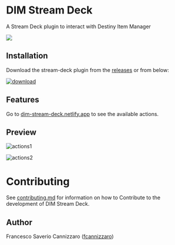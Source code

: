 # DIM Stream Deck

A Stream Deck plugin to interact with Destiny Item Manager

[![](https://img.shields.io/badge/Stream%20Deck%20SDK-for%20Node.js-green)](https://github.com/stream-deck-for-node/sdk)

## Installation

Download the stream-deck plugin from the [releases](https://github.com/fcannizzaro/com.dim.streamdeck/releases/latest)
or from below:

[![download](https://github.com/fcannizzaro/com.dim.streamdeck/blob/main/media/download.png?raw=true)](https://apps.elgato.com/plugins/com.dim.streamdeck)

## Features

Go to [dim-stream-deck.netlify.app](https://dim-stream-deck.netlify.app) to see the available actions.

## Preview

![actions1](https://github.com/fcannizzaro/com.dim.streamdeck/blob/main/media/page-1.png?raw=true)

![actions2](https://github.com/fcannizzaro/com.dim.streamdeck/blob/main/media/page-2.png?raw=true)

# Contributing

See [contributing.md](https://github.com/fcannizzaro/com.dim.streamdeck/blob/main/CONTRIBUTING.md) for information on how to Contribute to the development of DIM Stream Deck.

## Author

Francesco Saverio Cannizzaro ([fcannizzaro](https://github.com/fcannizzaro))

